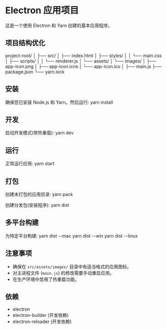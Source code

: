 # Electron 应用项目

这是一个使用 Electron 和 Yarn 创建的基本应用程序。

## 项目结构优化

project-root/
│
├── src/
│ ├── index.html
│ ├── styles/
│ │ └── main.css
│ ├── scripts/
│ │ └── renderer.js
│ └── assets/
│ └── images/
│ ├── app-icon.png
│ ├── app-icon.icns
│ └── app-icon.ico
│
├── main.js
├── package.json
└── yarn.lock

## 安装

确保您已安装 Node.js 和 Yarn。然后运行:
yarn install

## 开发

启动开发模式(带热重载):
yarn dev

## 运行

正常运行应用:
yarn start

## 打包

创建未打包的应用目录:
yarn pack

创建分发包(安装程序):
yarn dist

## 多平台构建

为特定平台构建:
yarn dist --mac
yarn dist --win
yarn dist --linux

## 注意事项

- 确保在 `src/assets/images/` 目录中有适当格式的应用图标。
- 对主进程文件 (`main.js`) 的修改需要手动重启应用。
- 在生产环境中禁用了热重载功能。

## 依赖

- electron
- electron-builder (开发依赖)
- electron-reloader (开发依赖)
